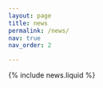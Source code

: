 ```yaml
---
layout: page
title: news
permalink: /news/
nav: true
nav_order: 2

---
```


{% include news.liquid %}
